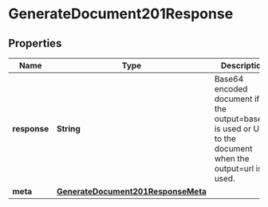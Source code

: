 

# GenerateDocument201Response


## Properties

| Name | Type | Description | Notes |
|------------ | ------------- | ------------- | -------------|
|**response** | **String** | Base64 encoded document if the output&#x3D;base64 is used or URL to the document when the output&#x3D;url is used. |  [optional] |
|**meta** | [**GenerateDocument201ResponseMeta**](GenerateDocument201ResponseMeta.md) |  |  [optional] |



